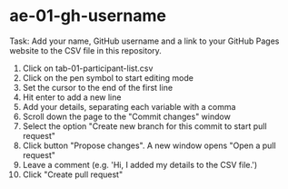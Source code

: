 # ae-01-gh-username

Task: Add your name, GitHub username and a link to your GitHub Pages website to the CSV file in this repository.

1. Click on tab-01-participant-list.csv
2. Click on the pen symbol to start editing mode
3. Set the cursor to the end of the first line
4. Hit enter to add a new line
5. Add your details, separating each variable with a comma
6. Scroll down the page to the "Commit changes" window
7. Select the option "Create new branch for this commit to start pull request"
8. Click button "Propose changes". A new window opens "Open a pull request"
9. Leave a comment (e.g. 'Hi, I added my details to the CSV file.')
10. Click "Create pull request"
